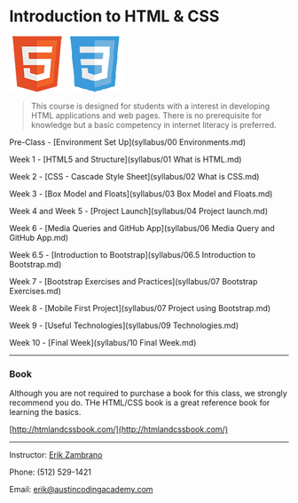 Introduction to HTML & CSS
========================
   ![HTML](images/html5.png "HTML")
   ![CSS](images/css3.png "CSS")

> This course is designed for students with a interest in developing HTML applications and web pages. There is no prerequisite for knowledge but a basic competency in internet literacy is preferred.

Pre-Class - [Environment Set Up](syllabus/00 Environments.md)

Week 1 - [HTML5 and Structure](syllabus/01 What is HTML.md)

Week 2 - [CSS - Cascade Style Sheet](syllabus/02 What is CSS.md)

Week 3 - [Box Model and Floats](syllabus/03 Box Model and Floats.md)

Week 4 and Week 5 - [Project Launch](syllabus/04 Project launch.md)

Week 6 - [Media Queries and GitHub App](syllabus/06 Media Query and GitHub App.md)

Week 6.5 - [Introduction to Bootstrap](syllabus/06.5 Introduction to Bootstrap.md)

Week 7 - [Bootstrap Exercises and Practices](syllabus/07 Bootstrap Exercises.md)

Week 8 - [Mobile First Project](syllabus/07 Project using Bootstrap.md)

Week 9 - [Useful Technologies](syllabus/09 Technologies.md)

Week 10 - [Final Week](syllabus/10 Final Week.md)
***

### Book
Although you are not required to purchase a book for this class, we strongly recommend you do. THe HTML/CSS book is a great reference book for learning the basics.

[http://htmlandcssbook.com/](http://htmlandcssbook.com/)

***

Instructor: [Erik Zambrano](http://erikpz.com)

Phone: (512) 529-1421

Email: erik@austincodingacademy.com

